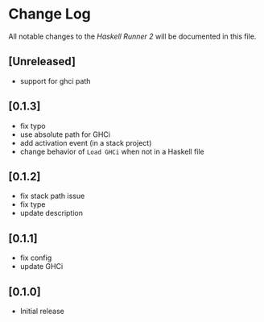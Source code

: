 # Change Log

All notable changes to the *Haskell Runner 2* will be documented in this file.

## [Unreleased]

- support for ghci path

## [0.1.3]

- fix typo
- use absolute path for GHCi
- add activation event (in a stack project)
- change behavior of `Load GHCi` when not in a Haskell file

## [0.1.2]

- fix stack path issue
- fix type
- update description

## [0.1.1]

- fix config
- update GHCi

## [0.1.0]

- Initial release
